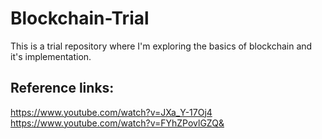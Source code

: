 # Blockchain-Trial
This is a trial repository where I'm exploring the basics of blockchain and it's implementation. <br>

## Reference links:
https://www.youtube.com/watch?v=JXa_Y-17Oj4 <br>
https://www.youtube.com/watch?v=FYhZPovlGZQ&